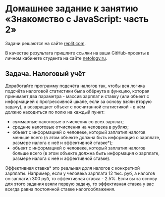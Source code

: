# Домашнее задание к занятию «Знакомство с JavaScript: часть 2»

Задачи решаются на сайте [replit.com](https://replit.com). 

В качестве результата пришлите ссылки на ваши GitHub-проекты в личном кабинете студента на сайте [netology.ru](https://netology.ru).

## Задача.  Налоговый учёт

Доработайте программу подсчёта налогов так, чтобы вся логика подсчёта налоговой статистики была обёрнута в функцию, которая принимает два параметра - массив зарплат и ставку (или объект с информацией о прогрессивной шкале, если за основу взяли вторую задачу), а возвращает объект с посчитанной статистикой - в нём должно находиться по полю на каждый пункт:
* суммарные налоговые отчисления со всех зарплат;
* средние налоговые отчисления на человека в рублях;
* объект с информацией о человеке, который заплатил налогов меньше всего (в этом объекте должна быть информация о зарплате, размере налога с неё и эффективной ставке*);
* объект с информацией о человеке, который заплатил налогов больше всего (в этом объекте должна быть информация о зарплате, размере налога с неё и эффективной ставке).

Эффективная ставка* это реальная доля налогов с конкретной зарплаты. Например, если у человека зарплата 12 тыс. руб, а налогов он заплатил 300 руб, то эффективная ставка - 2.5%. Если вы за основу для этого задания взяли первую задачу, то эффективная ставка у вас всегда равна постоянной ставке налогооблажения.
